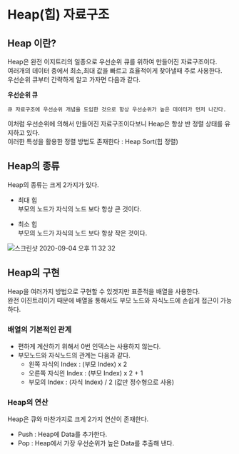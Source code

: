 # Heap(힙) 자료구조   

## Heap 이란? 

Heap은 완전 이지트리의 일종으로 우선순위 큐를 위하여 만들어진 자료구조이다.   
여러개의 데이터 중에서 최소,최대 값을 빠르고 효율적이게 찾아낼때 주로 사용한다.   
우선순위 큐부터 간략하게 알고 가자면 다음과 같다.  

__우선순위 큐__     

    큐 자료구조에 우선순위 개념을 도임한 것으로 항상 우선순위가 높은 데이터가 먼저 나간다.  

이처럼 우선순위에 의해서 만들어진 자료구조이다보니 Heap은 항상 반 정렬 상태를 유지하고 있다.  
이러한 특성을 활용한 정렬 방법도 존재한다 : Heap Sort(힙 정렬)


## Heap의 종류  

Heap의 종류는 크게 2가지가 있다.  

- 최대 힙    
부모의 노드가 자식의 노드 보다 항상 큰 것이다.  

- 최소 힙   
부모의 노드가 자식의 노드 보다 항상 작은 것이다.  

![스크린샷 2020-09-04 오후 11 32 32](https://user-images.githubusercontent.com/44546283/92250821-ecce3280-ef06-11ea-97e2-1613d5855727.png)

## Heap의 구현   

Heap을 여러가지 방법으로 구현할 수 있겟지만 표준적을 배열을 사용한다.  
완전 이진트리이기 때문에 배열을 통해서도 부모 노드와 자식노드에 손쉽게 접근이 가능하다.  

### 배열의 기본적인 관계   
- 편하게 계산하기 위해서 0번 인덱스는 사용하지 않는다.  
- 부모노드와 자식노드의 관계는 다음과 같다.     
    - 왼쪽 자식의 Index : (부모 Index) x 2 
    - 오른쪽 자식읜 Index : (부모 Index) x 2 + 1
    - 부모의 Index : (자식 Index) / 2   (값만 정수형으로 사용)

### Heap의 연산   
Heap은 큐와 마찬가지로 크게 2가지 연산이 존재한다.   
- Push : Heap에 Data를 추가한다.  
- Pop : Heap에서 가장 우선순위가 높은 Data를 추출해 낸다.   




